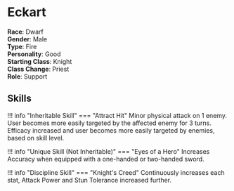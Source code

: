 # Eckart

**Race**: Dwarf  
**Gender**: Male  
**Type**: Fire  
**Personality**: Good  
**Starting Class**: Knight  
**Class Change**: Priest  
**Role**: Support

## Skills

!!! info "Inheritable Skill"
    === "Attract Hit"
        Minor physical attack on 1 enemy. User becomes more easily targeted by the affected enemy for 3 turns. Efficacy increased and user becomes more easily targeted by enemies, based on skill level.

!!! info "Unique Skill (Not Inheritable)"
    === "Eyes of a Hero"
        Increases Accuracy when equipped with a one-handed or two-handed sword.

!!! info "Discipline Skill"
    === "Knight's Creed"
        Continuously increases each stat, Attack Power and Stun Tolerance increased further.